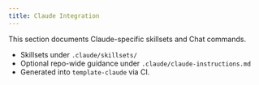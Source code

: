 ```yaml
---
title: Claude Integration
---
```


This section documents Claude-specific skillsets and Chat commands.

- Skillsets under `.claude/skillsets/`
- Optional repo-wide guidance under `.claude/claude-instructions.md`
- Generated into `template-claude` via CI.
